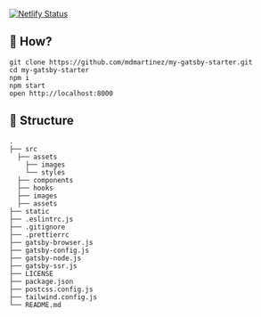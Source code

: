 [![Netlify Status](https://api.netlify.com/api/v1/badges/89d4d564-7fdb-4427-88d2-1b42a9eafe87/deploy-status)](https://demonstrate.netlify.com)

## 🚀 How?

    git clone https://github.com/mdmartinez/my-gatsby-starter.git
    cd my-gatsby-starter
    npm i
    npm start
    open http://localhost:8000

## 🧐 Structure 
    .
    ├── src
      ├── assets
        ├── images
        └── styles
      ├── components
      ├── hooks
      ├── images
      ├── assets
    ├── static
    ├── .eslintrc.js
    ├── .gitignore
    ├── .prettierrc
    ├── gatsby-browser.js
    ├── gatsby-config.js
    ├── gatsby-node.js
    ├── gatsby-ssr.js
    ├── LICENSE
    ├── package.json
    ├── postcss.config.js
    ├── tailwind.config.js
    └── README.md
